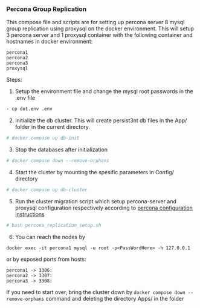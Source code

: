 ### Percona Group Replication

This compose file and scripts are for setting up percona server 8 mysql group replication using proxysql on the docker environment. This will setup 3 percona server and 1 proxysql container with the following container and hostnames in docker environment:

```
percona1
percona2
percona3
proxysql
```

Steps:

1. Setup the environment file and change the mysql root passwords in the .env file
```bash
- cp dot.env .env 
```

2. Initialize the db cluster. This will create persist3nt db files in the App/ folder in the current directory.
```bash
# docker compose up db-init
```

3. Stop the databases after initialization
```bash
# docker compose down --remove-orphans
```

4. Start the cluster by mounting the spesific parameters in Config/ directory
```bash
# docker compose up db-cluster
```

5. Run the cluster migration script which setup percona-server and proxysql configuration respectively according to [percona configuration instructions](https://docs.percona.com/percona-distribution-for-mysql/8.0/deploy-pdps-group-replication.html)

```bash
# bash percona_replication_setup.sh
````

6. You can reach the nodes by 

`docker exec -it percona1 mysql -u root -p<PassWordHere> -h 127.0.0.1`

or by exposed ports from hosts:
```
percona1 -> 3306:
percona2 -> 3307:
percona3 -> 3308:
```

If you need to start over, bring the cluster down by `docker compose down --remove-orphans` command and deleting the directory Apps/ in the folder 




